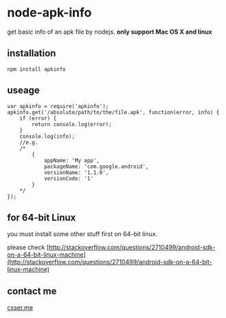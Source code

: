 # node-apk-info
get basic info of an apk file by nodejs. **only support Mac OS X and linux**

## installation
    npm install apkinfo

## useage
    var apkinfo = require('apkinfo');
    apkinfo.get('/absolute/path/to/the/file.apk', function(error, info) {
        if (error) {
            return console.log(error);
        }
        console.log(info);
        //e.g.
        /*
            {
                appName: 'My app',
                packageName: 'com.google.android',
                versionName: '1.1.0',
                versionCode: '1'
            } 
        */
    });
    
## for 64-bit Linux
you must install some other stuff first on 64-bit linux. 

please check [http://stackoverflow.com/questions/2710499/android-sdk-on-a-64-bit-linux-machine](http://stackoverflow.com/questions/2710499/android-sdk-on-a-64-bit-linux-machine)

## contact me
[csser.me](http://csser.me)